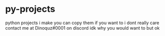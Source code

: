 # py-projects
python projects i make 
you can copy them if you want to i dont really care
contact me at Dinoquz#0001 on discord idk why you would want to but ok
